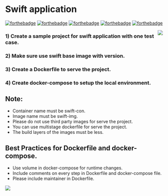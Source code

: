 # Swift application

[![forthebadge](https://forthebadge.com/images/badges/built-with-love.svg)](https://forthebadge.com)
[![forthebadge](https://forthebadge.com/images/badges/0-percent-optimized.svg)](https://forthebadge.com)
[![forthebadge](https://forthebadge.com/images/badges/powered-by-coffee.svg)](https://forthebadge.com)
[![forthebadge](https://forthebadge.com/images/badges/powered-by-responsibility.svg)](https://forthebadge.com)
[![forthebadge](https://forthebadge.com/images/badges/built-by-developers.svg)](https://forthebadge.com)

<img align='right' src="https://miro.medium.com/max/624/1*hWVuG63ZyXU7o8idgUHW5g.gif">

### 1) Create a sample project for swift application with one test case.
### 2) Make sure use swift base image with version.
### 3) Create a Dockerfile to serve the project.
### 4) Create docker-compose to setup the local environment.

## Note:
* Container name must be swift-con.
* Image name must be swift-img.
* Please do not use third party images for serve the project.
* You can use multistage dockerfile for serve the project.
* The build layers of the images must be less.


## Best Practices for Dockerfile and docker-compose.
* Use volume in docker-compose for runtime changes.
* Include comments on every step in Dockerfile and docker-compose file.
* Please include maintainer in Dockerfile.

<img align='center' src="https://miro.medium.com/max/700/1*4IWsNF0FGF9zhMuipgN5Tw.jpeg">